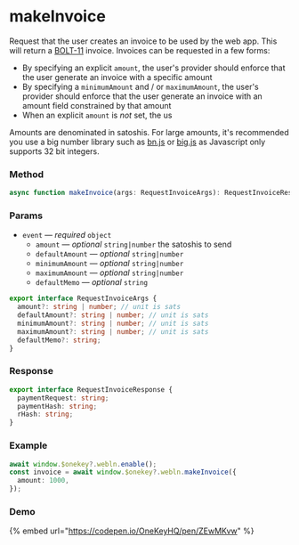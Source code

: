 # makeInvoice

Request that the user creates an invoice to be used by the web app. This will return a [BOLT-11](https://github.com/lightningnetwork/lightning-rfc/blob/master/11-payment-encoding.md) invoice. Invoices can be requested in a few forms:

* By specifying an explicit `amount`, the user's provider should enforce that the user generate an invoice with a specific amount
* By specifying a `minimumAmount` and / or `maximumAmount`, the user's provider should enforce that the user generate an invoice with an amount field constrained by that amount
* When an explicit `amount` is _not_ set, the us

Amounts are denominated in satoshis. For large amounts, it's recommended you use a big number library such as [bn.js](https://www.npmjs.com/package/bn.js) or [big.js](https://www.npmjs.com/package/big.js) as Javascript only supports 32 bit integers.

### Method

```typescript
async function makeInvoice(args: RequestInvoiceArgs): RequestInvoiceResponse
```

### Params

* `event` — _required_ `object`
  * `amount` — _optional_ `string|number`  the satoshis to send
  * `defaultAmount` — _optional_ `string|number`
  * `minimumAmount` — _optional_ `string|number`
  * `maximumAmount` — _optional_ `string|number`
  * `defaultMemo` — _optional_ `string`

```typescript
export interface RequestInvoiceArgs {
  amount?: string | number; // unit is sats
  defaultAmount?: string | number; // unit is sats
  minimumAmount?: string | number; // unit is sats
  maximumAmount?: string | number; // unit is sats
  defaultMemo?: string;
}
```

### Response

```typescript
export interface RequestInvoiceResponse {
  paymentRequest: string;
  paymentHash: string;
  rHash: string;
}
```

### Example

```typescript
await window.$onekey?.webln.enable();
const invoice = await window.$onekey?.webln.makeInvoice({
  amount: 1000,
});
```

### Demo

{% embed url="https://codepen.io/OneKeyHQ/pen/ZEwMKvw" %}
